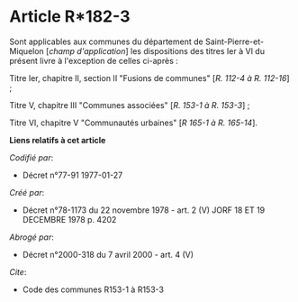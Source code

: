# Article R*182-3

Sont applicables aux communes du département de Saint-Pierre-et-Miquelon [*champ d'application*] les dispositions des titres
Ier à VI du présent livre à l'exception de celles ci-après :

Titre Ier, chapitre II, section II "Fusions de communes" [*R. 112-4 à R. 112-16*] ;

Titre V, chapitre III "Communes associées" [*R. 153-1 à R. 153-3*] ;

Titre VI, chapitre V "Communautés urbaines" [*R 165-1 à R. 165-14*].

**Liens relatifs à cet article**

_Codifié par_:

  - Décret n°77-91 1977-01-27

_Créé par_:

  - Décret n°78-1173 du 22 novembre 1978 - art. 2 (V) JORF 18 ET 19 DECEMBRE 1978 p. 4202

_Abrogé par_:

  - Décret n°2000-318 du 7 avril 2000 - art. 4 (V)

_Cite_:

  - Code des communes R153-1 à R153-3
